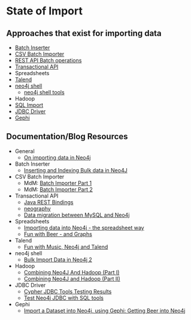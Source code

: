 # State of Import


## Approaches that exist for importing data


* [Batch Inserter](http://docs.neo4j.org/chunked/milestone/batchinsert.html)
* [CSV Batch Importer](https://github.com/jexp/batch-import)
* [REST API Batch operations](http://docs.neo4j.org/chunked/stable/rest-api-batch-ops.html)
* [Transactional API]()
* Spreadsheets
* [Talend](http://eon.businesswire.com/news/eon/20130624005116/en/Talend/Neo-Technology/Neo4j)
* [neo4j shell](http://docs.neo4j.org/chunked/stable/shell.html)
	* [neo4j shell tools](https://github.com/jexp/neo4j-shell-tools)
* Hadoop
* [SQL Import](https://github.com/peterneubauer/sql-import)
* [JDBC Driver](https://github.com/neo4j-contrib/neo4j-jdbc)
* [Gephi](https://gephi.org/)



## Documentation/Blog Resources
* General
	* [On importing data in Neo4j](http://jexp.de/blog/2013/05/on-importing-data-in-neo4j-blog-series/)
* Batch Inserter
	* [Inserting and Indexing Bulk data in Neo4J](http://devlearnings.wordpress.com/2010/09/05/inserting-and-indexing-bulk-data-in-neo4j/)
* CSV Batch Importer
	* MdM: [Batch Importer Part 1](http://maxdemarzi.com/2012/02/28/batch-importer-part-1/)
	* MdM: [Batch Importer Part 2](http://maxdemarzi.com/2012/02/28/batch-importer-part-2/)
* Transactional API
	* [Java REST Bindings](https://github.com/neo4j/java-rest-binding)
	* [neography](https://github.com/maxdemarzi/neography#rest-api)
	* [Data migration between MySQL and Neo4j](http://blog.neo4j.org/2013/04/data-migration-between-mysql-and-neo4j.html)
* Spreadsheets
	* [Importing data into Neo4j - the spreadsheet way](http://blog.neo4j.org/2013/03/importing-data-into-neo4j-spreadsheet.html)
	* [Fun with Beer - and Graphs](http://blog.neo4j.org/2013/01/fun-with-beer-and-graphs.html)
* Talend
	* [Fun with Music, Neo4j and Talend](http://blog.neo4j.org/2013/07/fun-with-music-neo4j-and-talend.html)
* neo4j shell
	* [Bulk Import Data in Neo4j 2](http://www.remwebdevelopment.com/blog/bulk-import-data-in-neo4j-2-195.html)
* Hadoop
	* [Combining Neo4J And Hadoop (Part I)](http://blog.xebia.com/2012/11/13/combining-neo4j-and-hadoop-part-i/)
	* [Combining Neo4J and Hadoop (Part II)](http://blog.xebia.com/2013/01/17/combining-neo4j-and-hadoop-part-ii/)
* JDBC Driver
	* [Cypher JDBC Tools Testing Results](http://blog.neo4j.org/2012/07/cypher-jdbc-tools-testing-results.html)
	* [Test Neo4j JDBC with SQL tools](https://docs.google.com/a/neopersistence.com/spreadsheet/ccc?key=0ApGscBPFbvRzdEQ2aVlGMGNuUjg5NVpvcHkzRTNWbGc#gid=0)
* Gephi
	* [Import a Dataset into Neo4j, using Gephi: Getting Beer into Neo4j](http://vimeo.com/57207925)	